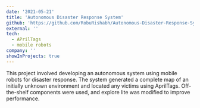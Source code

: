 ```yaml
---
date: '2021-05-21'
title: 'Autonomous Disaster Response System'
github: 'https://github.com/RobuRishabh/Autonomous-Disaster-Response-System'
external: ''
tech:
  - APrilTags
  - mobile robots
company: ''
showInProjects: true
---
```


This project involved developing an autonomous system using mobile robots for disaster response. The system generated a complete map of an initially unknown environment and located any victims using AprilTags. Off-the-shelf components were used, and explore lite was modified to improve performance. 
